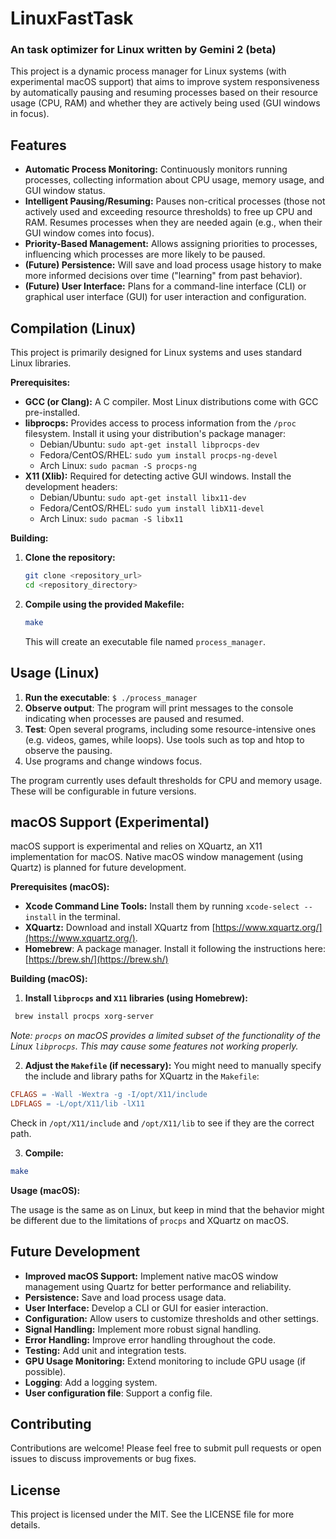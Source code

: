 # LinuxFastTask
### An task optimizer for Linux written by Gemini 2 (beta)

This project is a dynamic process manager for Linux systems (with experimental macOS support) that aims to improve system responsiveness by automatically pausing and resuming processes based on their resource usage (CPU, RAM) and whether they are actively being used (GUI windows in focus).

## Features

*   **Automatic Process Monitoring:** Continuously monitors running processes, collecting information about CPU usage, memory usage, and GUI window status.
*   **Intelligent Pausing/Resuming:** Pauses non-critical processes (those not actively used and exceeding resource thresholds) to free up CPU and RAM. Resumes processes when they are needed again (e.g., when their GUI window comes into focus).
*   **Priority-Based Management:** Allows assigning priorities to processes, influencing which processes are more likely to be paused.
*   **(Future) Persistence:**  Will save and load process usage history to make more informed decisions over time ("learning" from past behavior).
*   **(Future) User Interface:**  Plans for a command-line interface (CLI) or graphical user interface (GUI) for user interaction and configuration.

## Compilation (Linux)

This project is primarily designed for Linux systems and uses standard Linux libraries.

**Prerequisites:**

*   **GCC (or Clang):** A C compiler.  Most Linux distributions come with GCC pre-installed.
*   **libprocps:**  Provides access to process information from the `/proc` filesystem.  Install it using your distribution's package manager:
    *   Debian/Ubuntu: `sudo apt-get install libprocps-dev`
    *   Fedora/CentOS/RHEL: `sudo yum install procps-ng-devel`
    *   Arch Linux: `sudo pacman -S procps-ng`
*   **X11 (Xlib):**  Required for detecting active GUI windows.  Install the development headers:
    *   Debian/Ubuntu: `sudo apt-get install libx11-dev`
    *   Fedora/CentOS/RHEL: `sudo yum install libX11-devel`
    *   Arch Linux: `sudo pacman -S libx11`

**Building:**

1.  **Clone the repository:**
    ```bash
    git clone <repository_url>
    cd <repository_directory>
    ```

2.  **Compile using the provided Makefile:**
    ```bash
    make
    ```
    This will create an executable file named `process_manager`.

## Usage (Linux)

1. **Run the executable**:  ` $ ./process_manager `
2. **Observe output**: The program will print messages to the console indicating when processes are paused and resumed.
3. **Test**: Open several programs, including some resource-intensive ones (e.g. videos, games, while loops). Use tools such as top and htop to observe the pausing.
4. Use programs and change windows focus.

The program currently uses default thresholds for CPU and memory usage.  These will be configurable in future versions.

## macOS Support (Experimental)

macOS support is experimental and relies on XQuartz, an X11 implementation for macOS.  Native macOS window management (using Quartz) is planned for future development.

**Prerequisites (macOS):**

*   **Xcode Command Line Tools:** Install them by running `xcode-select --install` in the terminal.
*   **XQuartz:** Download and install XQuartz from [https://www.xquartz.org/](https://www.xquartz.org/).
*  **Homebrew**: A package manager. Install it following the instructions here:  [https://brew.sh/](https://brew.sh/)

**Building (macOS):**

1.  **Install `libprocps` and `X11` libraries (using Homebrew):**

 ```bash
  brew install procps xorg-server
 ```
 *Note: `procps` on macOS provides a limited subset of the functionality of the Linux `libprocps`. This may cause some features not working properly.*

2.  **Adjust the `Makefile` (if necessary):**  You might need to manually specify the include and library paths for XQuartz in the `Makefile`:

 ```makefile
 CFLAGS = -Wall -Wextra -g -I/opt/X11/include
 LDFLAGS = -L/opt/X11/lib -lX11
 ```
 Check in `/opt/X11/include` and `/opt/X11/lib` to see if they are the correct path.

3.  **Compile:**
 ```bash
 make
 ```

**Usage (macOS):**

The usage is the same as on Linux, but keep in mind that the behavior might be different due to the limitations of `procps` and XQuartz on macOS.

## Future Development

*   **Improved macOS Support:**  Implement native macOS window management using Quartz for better performance and reliability.
*   **Persistence:**  Save and load process usage data.
*   **User Interface:**  Develop a CLI or GUI for easier interaction.
*   **Configuration:**  Allow users to customize thresholds and other settings.
*   **Signal Handling:**  Implement more robust signal handling.
*   **Error Handling:**  Improve error handling throughout the code.
*   **Testing:**  Add unit and integration tests.
*   **GPU Usage Monitoring:** Extend monitoring to include GPU usage (if possible).
* **Logging**: Add a logging system.
* **User configuration file**: Support a config file.

## Contributing

Contributions are welcome!  Please feel free to submit pull requests or open issues to discuss improvements or bug fixes.

## License
This project is licensed under the MIT. See the LICENSE file for more details.
